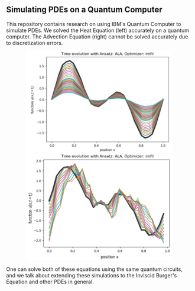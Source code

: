 

## Simulating PDEs on a Quantum Computer


This repository contains research on using IBM's Quantum Computer to simulate PDEs. We solved the Heat Equation (left) accurately on a quantum computer. The Advection Equation (right) cannot be solved accurately due to discretization errors. 

<p align="center">
<img src="/images/0.png" alt="heat" width="400"/>
<img src="/images/1.png" alt="advection" width="400"/>
</p>



One can solve both of these equations using the same quantum circuits, and we talk about extending these simulations to the Inviscid Burger's Equation and other PDEs in general.
